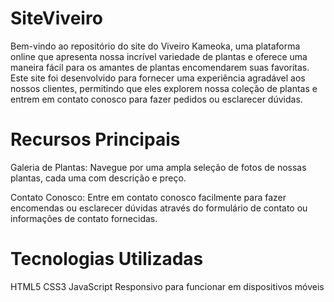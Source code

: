 # SiteViveiro
Bem-vindo ao repositório do site do Viveiro Kameoka, uma plataforma online que apresenta nossa incrível variedade de plantas e oferece uma maneira fácil para os amantes de plantas encomendarem suas favoritas. Este site foi desenvolvido para fornecer uma experiência agradável aos nossos clientes, permitindo que eles explorem nossa coleção de plantas e entrem em contato conosco para fazer pedidos ou esclarecer dúvidas.

# Recursos Principais
Galeria de Plantas: Navegue por uma ampla seleção de fotos de nossas plantas, cada uma com descrição e preço.

Contato Conosco: Entre em contato conosco facilmente para fazer encomendas ou esclarecer dúvidas através do formulário de contato ou informações de contato fornecidas.

# Tecnologias Utilizadas
HTML5
CSS3
JavaScript
Responsivo para funcionar em dispositivos móveis
